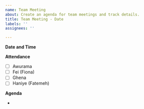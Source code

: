 ```yaml
---
name: Team Meeting
about: Create an agenda for team meetings and track details.
title: Team Meeting - Date
labels: ''
assignees: ''

---
```


**Date and Time**

**Attendance**

- [ ] Awurama
- [ ] Fei (Fiona)
- [ ] Ghena
- [ ] Haniye (Fatemeh)

**Agenda**

-
